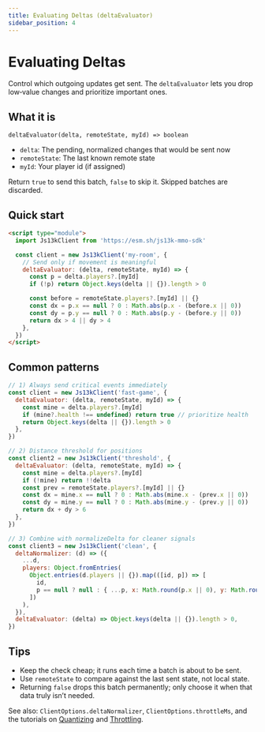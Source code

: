 ```yaml
---
title: Evaluating Deltas (deltaEvaluator)
sidebar_position: 4
---
```


# Evaluating Deltas

Control which outgoing updates get sent. The `deltaEvaluator` lets you drop low‑value changes and prioritize important ones.

## What it is

`deltaEvaluator(delta, remoteState, myId) => boolean`

- `delta`: The pending, normalized changes that would be sent now
- `remoteState`: The last known remote state
- `myId`: Your player id (if assigned)

Return `true` to send this batch, `false` to skip it. Skipped batches are discarded.

## Quick start

```html
<script type="module">
  import Js13kClient from 'https://esm.sh/js13k-mmo-sdk'

  const client = new Js13kClient('my-room', {
    // Send only if movement is meaningful
    deltaEvaluator: (delta, remoteState, myId) => {
      const p = delta.players?.[myId]
      if (!p) return Object.keys(delta || {}).length > 0

      const before = remoteState.players?.[myId] || {}
      const dx = p.x == null ? 0 : Math.abs(p.x - (before.x || 0))
      const dy = p.y == null ? 0 : Math.abs(p.y - (before.y || 0))
      return dx > 4 || dy > 4
    },
  })
</script>
```

## Common patterns

```js
// 1) Always send critical events immediately
const client = new Js13kClient('fast-game', {
  deltaEvaluator: (delta, remoteState, myId) => {
    const mine = delta.players?.[myId]
    if (mine?.health !== undefined) return true // prioritize health
    return Object.keys(delta || {}).length > 0
  },
})

// 2) Distance threshold for positions
const client2 = new Js13kClient('threshold', {
  deltaEvaluator: (delta, remoteState, myId) => {
    const mine = delta.players?.[myId]
    if (!mine) return !!delta
    const prev = remoteState.players?.[myId] || {}
    const dx = mine.x == null ? 0 : Math.abs(mine.x - (prev.x || 0))
    const dy = mine.y == null ? 0 : Math.abs(mine.y - (prev.y || 0))
    return dx + dy > 6
  },
})

// 3) Combine with normalizeDelta for cleaner signals
const client3 = new Js13kClient('clean', {
  deltaNormalizer: (d) => ({
    ...d,
    players: Object.fromEntries(
      Object.entries(d.players || {}).map(([id, p]) => [
        id,
        p == null ? null : { ...p, x: Math.round(p.x || 0), y: Math.round(p.y || 0) },
      ])
    ),
  }),
  deltaEvaluator: (delta) => Object.keys(delta || {}).length > 0,
})
```

## Tips

- Keep the check cheap; it runs each time a batch is about to be sent.
- Use `remoteState` to compare against the last sent state, not local state.
- Returning `false` drops this batch permanently; only choose it when that data truly isn’t needed.

See also: `ClientOptions.deltaNormalizer`, `ClientOptions.throttleMs`, and the tutorials on [Quantizing](./quantizing.mdx) and [Throttling](./throttling.md).
